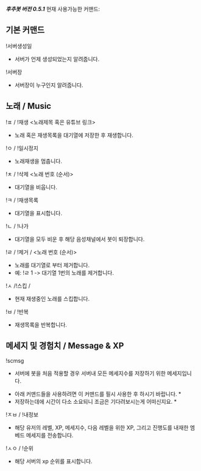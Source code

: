 ***후추봇 버전 0.5.1***
현재 사용가능한 커맨드:

기본 커맨드
----------------------------------------------------------
!서버생성일
 - 서버가 언제 생성되었는지 알려줍니다.

!서버장
 - 서버장이 누구인지 알려줍니다.

노래 / Music
----------------------------------------------------------
!ㅍ / !재생 <노래제목 혹은 유튜브 링크>
 - 노래 혹은 재생목록을 대기열에 저장한 후 재생합니다.

!ㅇ / !일시정지
 - 노래재생을 멈춥니다.

!ㅊ / !삭제 <노래 번호 (순서)>
 - 대기열을 비웁니다.

!ㅋ / !재생목록 
 - 대기열을 표시합니다.

!ㄴ / !나가 
 - 대기열을 모두 비운 후 해당 음성채널에서 봇이 퇴장합니다.

!ㄹ / !제거 / <노래 번호 (순서)>
 - 노래를 대기열로 부터 제거합니다.
 - 예: !ㄹ 1 -> 대기열 1번의 노래를 제거합니다.

!ㅅ /!스킵 /
 - 현재 재생중인 노래를 스킵합니다.

!ㅂ / !반복
 - 재생목록을 반복합니다.

메세지 및 경험치 / Message & XP
----------------------------------------------------------
!scmsg
 - 서버에 봇을 처음 적용할 경우 서버내 모든 메세지수를 저장하기 위한 메세지입니다.
  * 아래 커맨드들을 사용하려면 이 커맨드를 필시 사용한 후 하시기 바랍니다. *
  * 저장하는데에 시간이 다소 소요되니 조금은 기다려보시는게 어떠신지요. *

!ㅈㅂ / !내정보
 - 해당 유저의 레벨, XP, 메세지수, 다음 레벨을 위한 XP, 그리고 진행도를 내재한 엠베드 메세지를 전송합니다.

!ㅅㅇ / !순위
 - 해당 서버의 xp 순위를 표시합니다.
